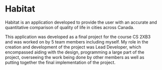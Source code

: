 # Habitat
Habitat is an application developed to provide the user with an accurate and quantitative comparison of quality of life in cities across Canada. 

This application was developed as a final project for the course CS 2XB3 and was worked on by 5 team members including myself. My role in the creation and development of the project was Lead Developer, which encompassed aiding with the design, programming a large part of the project, overseeing the work being done by other members as well as putting together the final implementation of the project.
